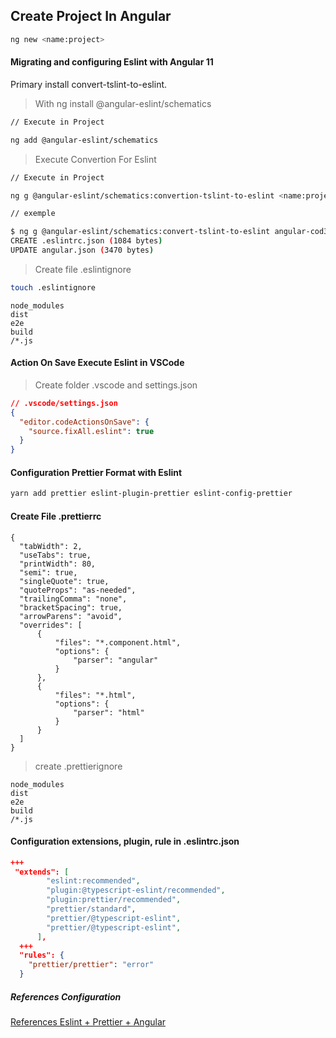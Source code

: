 ## Create Project In Angular
```bash
ng new <name:project>
```

#### Migrating and configuring Eslint with Angular 11
Primary install convert-tslint-to-eslint.
> With ng install @angular-eslint/schematics
```bash
// Execute in Project 

ng add @angular-eslint/schematics
```
> Execute Convertion For Eslint
```bash
// Execute in Project

ng g @angular-eslint/schematics:convertion-tslint-to-eslint <name:project>

// exemple

$ ng g @angular-eslint/schematics:convert-tslint-to-eslint angular-cod3r
CREATE .eslintrc.json (1084 bytes)
UPDATE angular.json (3470 bytes)
```
> Create file .eslintignore
```bash
touch .eslintignore
```
```.eslintignore
node_modules
dist
e2e
build
/*.js
```
#### Action On Save Execute Eslint in VSCode
> Create folder .vscode and settings.json
```.json
// .vscode/settings.json
{
  "editor.codeActionsOnSave": {
    "source.fixAll.eslint": true
  }
}
```
#### Configuration Prettier Format with Eslint
```bash
yarn add prettier eslint-plugin-prettier eslint-config-prettier
```

#### Create File .prettierrc
```.prettierrc
{
  "tabWidth": 2,
  "useTabs": true,
  "printWidth": 80,
  "semi": true,
  "singleQuote": true,
  "quoteProps": "as-needed",
  "trailingComma": "none",
  "bracketSpacing": true,
  "arrowParens": "avoid",
  "overrides": [
      {
          "files": "*.component.html",
          "options": {
              "parser": "angular"
          }
      },
      {
          "files": "*.html",
          "options": {
              "parser": "html"
          }
      }
  ]
}
```
> create .prettierignore
```.prettierignore
node_modules
dist
e2e
build
/*.js
```
#### Configuration extensions, plugin, rule in .eslintrc.json
```.json
+++
 "extends": [
        "eslint:recommended",
        "plugin:@typescript-eslint/recommended",
        "plugin:prettier/recommended",
        "prettier/standard",
        "prettier/@typescript-eslint",
        "prettier/@typescript-eslint",
      ],
  +++
  "rules": {
    "prettier/prettier": "error"
  }
```
##### References Configuration
[References Eslint + Prettier + Angular]()
